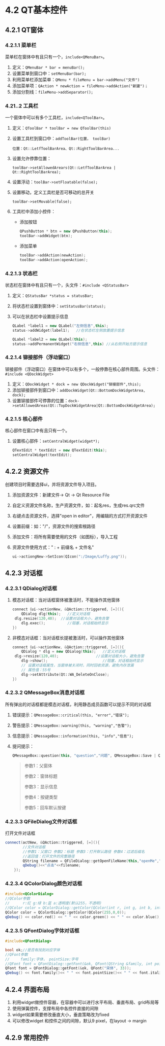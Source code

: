 # 4.2 QT基本控件

## 4.2.1 QT窗体

### 4.2.1.1 菜单栏

菜单栏在窗体中有且只有一个，`include<QMenuBar>`。

1. 定义：`QMenuBar * bar = menuBar();`
2. 设置菜单到窗口中：`setMenuBar(bar);`
3. 利用菜单栏添加菜单：`QMenu * fileMenu = bar->addMenu("文件")`
4. 添加菜单项：`QAction * newAction = fileMenu->addAction("新建")；`
5. 添加分割线：`fileMenu->addSeparator();`

### 4.21..2 工具栏

一个窗体中可以有多个工具栏，`include<QToolBar>`。

1. 定义：`QToolBar * toolBar = new QToolBar(this)`

2. 设置工具栏到窗口中：`addToolBar(位置， toolBar)`

   `位置：Qt::LetfToolBarArea、Qt::RightToolBarArea...`

3. 设置允许停靠位置：

   `toolBar->setAllowedArears(Qt::LetfToolBarArea | Qt::RightToolBarArea);`

4. 设置浮动：`toolBar->setFloatable(false);`

5. 设置移动，定义工具栏是否可移动的总开关

   `toolBar->setMovable(false);`

6. 工具栏中添加小控件：

   - 添加按钮

     ```c++
     QPushButton * btn = new QPushButton(this);
     toolBar->addWidget(btn);
     ```

   - 添加菜单

     ```c++
     toolBar->addAction(newAction);
     toolBar->addAction(openAction);
     ```

   

### 4.2.1.3 状态栏

状态栏在窗体中有且只有一个，头文件：`#include <QStatusBar>`

1. 定义：`QStatusBar *status = statusBar;`

2. 将状态栏设置到窗体中：`setStatusBar(status);`

3. 可以在状态栏中设置提示信息

   ```c++
   QLabel *label1 = new QLabel("左侧信息",this);
   status->addWidget(label1);   //在状态栏左侧放置提示信息
   
   QLabel *label2 = new QLabel(this);
   status->addPermanentWidget("右侧信息",this) //从右侧开始方提示信息
   ```

### 4.2.1.4 铆接部件（浮动窗口）

铆接部件（浮动窗口）在窗体中可以有多个，一般停靠在核心部件周围。头文件：`#include <QDockWidget>`

1. 定义：`QDockWidget * dock = new QDockWidget("铆接部件",this);`
2. 添加铆接部件到窗口中：`addDockWidget(Qt::BottomDockWidgetArea, dock);`
3. 设置铆接部件可停靠的位置：`dock->setAllowedAreas(Qt::TopDockWidgetArea|Qt::BottomDockWidgetArea);`

### 4.2.1.5 核心部件

核心部件在窗口中有且只有一个。

1. 设置核心部件：`setCentralWidget(widget*);`

   ```c++
   QTextEdit * textEdit = new QTextEdit(this);
   setCentralWidget(textEdit);
   ```

   

## 4.2.2 资源文件

创建项目时需要选择ui，并将资源文件导入项目。

1. 添加资源文件：新建文件-> Qt -> Qt Resource File

2. 自定义资源文件名称，生产资源文件，如：起名res，生成res.qrc文件

3. 右键点击资源文件，选择"open in editor"，用编辑的方式打开资源文件

4. 设置前缀：如："/"，资源文件的搜索根路径

5. 添加文件：将所有需要使用的文件（如图标），导入工程

6. 资源文件使用方式：" : + 前缀名 + 文件名"

   ```c++
   ui->actiongNew->SetIcon(QIcon(":/Image/Luffy.png"));
   ```

## 4.2.3 对话框

### 4.2.3.1 QDialog对话框

1. 模态对话框：当对话框窗体被激活时，不能操作其他窗体

   ```c++
   connect（ui->actionNew, &QAction::triggered, [=](){
       QDialog dlg(this);   //定义对话框
   	dlg.resize(120,40);  //设置对话框大小，避免告警
       dlg.exec();          //阻塞，对话框始终显示
   })
   ```

   

2. 非模态对话框：当对话框长提被激活时，可以操作其他窗体

   ```c++
   connect（ui->actionNew, &QAction::triggered, [=](){
       QDialog * dlg = new QDialog(this);   //定义对话框
   	dlg->resize(120,40);                 //设置对话框大小，避免告警
       dlg->show();                         //阻塞，对话框始终显示
       // 设置对话框属性，当窗体被关闭时，同时回收资源，避免内存泄漏
       // 属性值：55号
       dlg->setAttribute(Qt::WA_DeleteOnClose); 
   })  
   ```

   

### 4.2.3.2 QMessageBox消息对话框

所有弹出的对话框都是模态对话框，利用静态成员函数可以提示不同的对话框

1. 错误提示：`QMessageBox::critical(this, "error","错误");`

2. 警告提示：`QMessageBox::warning(this, "warning","告警");`

3. 信息提示：`QMessageBox::information(this, "info","信息");`

4. 提问提示：

   ```c++
   QMessageBox::question(this, "question","问题", QMessageBox::Save | QMessageBox::Cancel, QMessageBox::Cancel);
   ```

   > 参数1：父窗体
   >
   > 参数2：窗体标题
   >
   > 参数3：显示信息
   >
   > 参数4：按键类型
   >
   > 参数5：回车默认按键

   

### 4.2.3.3 QFileDialog文件对话框

打开文件对话框

```c++
connect(actNew, &QAction::triggered, [=](){
        //文件对话框
        //参数1：父窗口 参数2：标题 参数3：打开默认路径 参数4：过滤后缀名
        //返回值：打开文件的完整路径
        QString filename = QFileDialog::getOpenFileName(this,"openMe","/","*.doc");
        qDebug()<<"点击"<<filename;
    });
```

### 4.2.3.4 QColorDialog颜色对话框

```c++
#include<QColorDialog>
//QColor参数
//      r:红 g:绿 b:蓝 a:透明度(默认255，不透明)
//QColor color = QColorDialog::getColor(QColor(int r, int g, int b, int a));
QColor color = QColorDialog::getColor(QColor(255,0,0));
qDebug() << color.red() << " " << color.green() << " " << color.blue();
```

### 4.2.3.5 QFontDialog字体对话框

```c++
#include<QFontDialog>

bool ok;//是否有找到对应字体
//QFont参数
//     family:字体， pointSize:字号
//QFont font = QFontDialog::getFont(&ok, QFont(QString &family, int pointSize));
QFont font = QFontDialog::getFont(&ok, QFont("宋体", 33));
qDebug() << font.family()<< " " << font.pointSize()<< " " << font.italic() << " " << font.bold();
```

## 4.2.4 界面布局

1. 利用widget做控件容器，在容器中可以进行水平布局、垂直布局、grid布局等
2. 使用弹簧控件，支撑布局中各控件直接的间隙
3. widget如果需要修改垂直大小，垂直策略改为fixed
4. 可以修改widget 和控件之间的间隙，默认9 pixel，在layout -> margin

## 4.2.9 常用控件



